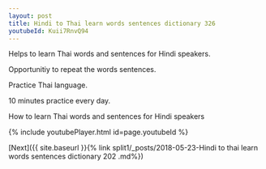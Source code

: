 ```yaml
---
layout: post
title: Hindi to Thai learn words sentences dictionary 326 
youtubeId: Kuii7RnvQ94
---
```

 
 
Helps to learn Thai words and sentences for Hindi speakers.

Opportunitiy to repeat the words sentences. 

Practice Thai language. 
 
10 minutes practice every day. 
 
How to learn Thai words and sentences for Hindi speakers 
 
{% include youtubePlayer.html id=page.youtubeId %}
 
 
[Next]({{ site.baseurl }}{% link  split1/_posts/2018-05-23-Hindi to thai learn words sentences dictionary 202 .md%})
 
